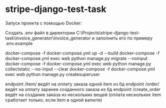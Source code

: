 # stripe-django-test-task

Запуск проекта с помощью Docker:

Создать .env файл в директории
C:\Projects\stripe-django-test-task\invoice_generator\invoice_generator
и заполнить его по примеру .env.example

docker-compose -f docker-compose.yml up -d --build
docker-compose -f docker-compose.yml exec web python manage.py migrate --noinput
docker-compose -f docker-compose.yml exec web python manage.py collectstatic --no-input --clear
docker-compose -f docker-compose.yml exec web python manage.py createsuperuser

endpoint /item/<id> ведёт на оплату заказа одной item из бд
endpoint /order/<id> ведёт на оплату заранее созданного заказа из бд
endpoint /create_order ведёт на создание заказа из нескольких вещей
(оплата нескольких item сработает только, если item в одной валюте)